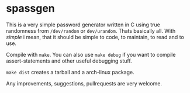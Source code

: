 # spassgen

This is a very simple password generator written in C using true
randomness from `/dev/random` or `dev/urandom`. Thats basically
all. With *simple* i mean, that it should be simple to code, to
maintain, to read and to use.

Compile with `make`. You can also use `make debug` if you want to
compile assert-statements and other useful debugging stuff.

`make dist` creates a tarball and a arch-linux package.

Any improvements, suggestions, pullrequests are very welcome.
